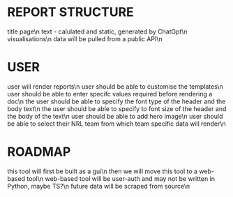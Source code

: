 
# REPORT STRUCTURE 
title page\n
text - calulated and static, generated by ChatGpt\n
visualisations\n
data will be pulled from a public API\n


# USER
user will render reports\n
user should be able to customise the templates\n
user should be able to enter specifc values required before rendering a doc\n
the user should be able to specify the font type of the header and the body text\n
the user should be able to specify to font size of the header and the body of the text\n
user should be able to add hero image\n
user should be able to select their NRL team from which team specific data will render\n

# ROADMAP
this tool will first be built as a gui\n
then we will move this tool to a web-based tool\n
web-based tool will be user-auth and may not be written in Python, maybe TS?\n
future data will be scraped from source\n
